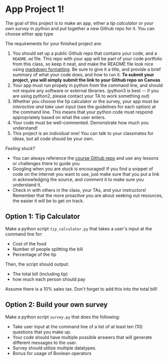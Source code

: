 # App Project 1!

The goal of this project is to make an app, either a *tip calculator* or *your own survey* in python and put together a new Github repo for it. You can choose either app type

The requirements for your finished project are:

1. You should set up a public Github repo that contains your code, and a `README.md` file. This repo with your app will be part of your code portfolio from this class, so keep it neat, and make the README file look nice using [markdown formatting](https://www.markdownguide.org/cheat-sheet/). Be sure to give it a title, and provide a brief summary of what your code does, and how to run it. **To submit your project, you will simply submit the link to your Github repo on Canvas**
2. Your app must run propely in python from the command line, and should not require any software or external libraries. (python3 is best -- if you are using python2, please contact your TA to work something out)
3. Whether you choose the tip calculator or the survey, your app must *be interactive and take user input* (see the guidelines for each option) at the command line. This means that your python code must respond appropriately based on what the user enters. 
4. Your code must be well-commented. Demonstrate how much you understand!
5. This project is an *individual* one! You can talk to your classmates for ideas, but all code should be your own.

*Feeling stuck?*
*   You can always reference the [course Github repo](https://github.com/Justice-Through-Code/spring_2021) and use any lessons or challenges there to guide you
* Googling when you are stuck is encouraged! If you find a snippet of code on the internet you want to use, just make sure that you put a link in acknowledging the source, and *comment* it to make sure you understand it. 
* Check in with others in the class, your TAs, and your instructors! Remember that the more proactive you are about seeking out resources, the easier it will be to get on track.


## Option 1: Tip Calculator

Make a python script `tip_calculator.py` that takes a user's input at the command line for:
* Cost of the food
* Number of people splitting the bill
* Percentage of the tip

Then, the script should output:
* The total bill (including tip)
* how much each person should pay

Assume there is a 10% sales tax. Don't forget to add this into the total bill! 


## Option 2: Build your own survey

Make a python script `survey.py` that does the following:

* Take user input at the command line of a list of at least ten (10) questions that you make up.
* Your code should have multiple possible answers that will generate different messages to the user.
* Survey should utilize multiple datatypes. 
* Bonus for usage of Boolean operators
